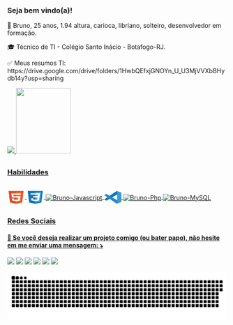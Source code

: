 ### Seja bem vindo(a)!

<p align="left">👤 Bruno, 25 anos, 1.94 altura, carioca, libriano, solteiro, desenvolvedor em formação.</p>

<p align="left">🎓 Técnico de TI - Colégio Santo Inácio - Botafogo-RJ.</p>

<p align="left">✅ Meus resumos TI: https://drive.google.com/drive/folders/1HwbQEfxjGNOYn_U_U3MjVVXbBHydb14y?usp=sharing</p>

<div>
  <a href="https://github.com/bruno21santiago">
  <img height="150em" src="https://github-readme-stats.vercel.app/api?username=bruno21santiago&show_icons=true&theme=chartreuse-dark&include_all_commits=true&count_private=true"/>
  <img height="150em" width="50%" aligh="right" style=border_radius="20" src="https://github-readme-stats.vercel.app/api/top-langs/?username=bruno21santiago&layout=compact&langs_count=7&theme=chartreuse-dark"/>
</div>
 
##
 
### Habilidades
 
<div style="display: inline_block"><br>
  <img align="center" alt="Bruno-HTML" height="30" width="40" src="https://raw.githubusercontent.com/devicons/devicon/master/icons/html5/html5-original.svg">
  <img align="center" alt="Bruno-CSS" height="30" width="40" src="https://raw.githubusercontent.com/devicons/devicon/master/icons/css3/css3-original.svg">
  <img align="center" alt="Bruno-Javascript" height="30" width="30" src="https://cdn.iconscout.com/icon/free/png-256/javascript-2752148-2284965.png">
  <img align="center" alt="Bruno-VsCode" height="30" width="40" src="https://raw.githubusercontent.com/devicons/devicon/master/icons/vscode/vscode-original.svg">
  <img align="center" alt="Bruno-Php" height="40" width="50" src="https://cdn.jsdelivr.net/gh/devicons/devicon/icons/php/php-original.svg" >
  <img align="center" alt="Bruno-MySQL" height="30" width="40" src="https://cdn.jsdelivr.net/gh/devicons/devicon/icons/mysql/mysql-original.svg">
</div>
  
##
 
### Redes Sociais
  
#### <p align="left">💌 Se você deseja realizar um projeto comigo (ou bater papo), não hesite em me enviar uma mensagem: ⤵️</p>

<div> 
   <a href="https://api.whatsapp.com/send?phone=5521978751816" target="_blank">
   <img src="https://img.shields.io/badge/WhatsApp-25D366?style=for-the-badge&logo=whatsapp&logoColor=white" target="_blank"></a>
  
   <a href="https://www.linkedin.com/in/bruno21santiago/" target="_blank">
   <img src="https://img.shields.io/badge/-LinkedIn-%230077B5?style=for-the-badge&logo=linkedin&logoColor=white" target="_blank"></a>
  
   <a href="mailto:bruno21santiagod@gmail.com">
   <img src="https://img.shields.io/badge/-Gmail-%23333?style=for-the-badge&logo=gmail&logoColor=white" target="_blank"></a>
   
   <a href="https://www.instagram.com/bruusadi/" target="_blank">
   <img src="https://img.shields.io/badge/-Instagram-%23E4405F?style=for-the-badge&logo=instagram&logoColor=white" target="_blank"></a>
  
   <a href="https://web.facebook.com/profile.php?id=100038961272651&_rdc=1&_rdr" target="_blank">
   <img src="https://img.shields.io/badge/Facebook-1877F2?style=for-the-badge&logo=facebook&logoColor=white" target="_blank"></a>
  
   <a href="https://discord.com/channels/BrunoSantiago#0595" target="_blank">
   <img src="https://img.shields.io/badge/Discord-7289DA?style=for-the-badge&logo=discord&logoColor=white" target="_blank"></a> 
  
  ![Snake animation](https://github.com/bruno21santiago/bruno21santiago/blob/main/github-user-contribution.svg)
</div>
